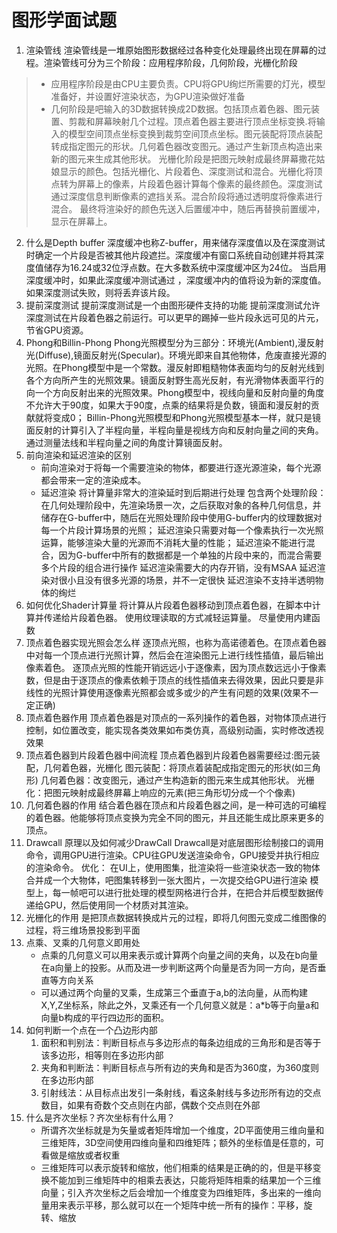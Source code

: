 # 图形学面试题
1.  渲染管线
渲染管线是一堆原始图形数据经过各种变化处理最终出现在屏幕的过程。渲染管线可分为三个阶段：应用程序阶段，几何阶段，光栅化阶段
> * 应用程序阶段是由CPU主要负责。CPU将GPU绚烂所需要的灯光，模型准备好，并设置好渲染状态，为GPU渲染做好准备
> * 几何阶段是吧输入的3D数据转换成2D数据。包括顶点着色器、图元装置、剪裁和屏幕映射几个过程。顶点着色器主要进行顶点坐标变换.将输入的模型空间顶点坐标变换到裁剪空间顶点坐标。图元装配将顶点装配转成指定图元的形状。几何着色器改变图元。通过产生新顶点构造出来新的图元来生成其他形状。
> 光栅化阶段是把图元映射成最终屏幕撒花姑娘显示的颜色。包括光栅化、片段着色、深度测试和混合。光栅化将顶点转为屏幕上的像素，片段着色器计算每个像素的最终颜色。深度测试通过深度信息判断像素的遮挡关系。混合阶段将通过透明度将像素进行混合。
> 最终将渲染好的颜色先送入后置缓冲中，随后再替换前置缓冲，显示在屏幕上。

2. 什么是Depth buffer
   深度缓冲也称Z-buffer，用来储存深度值以及在深度测试时确定一个片段是否被其他片段遮拦。深度缓冲有窗口系统自动创建并将其深度值储存为16.24或32位浮点数。在大多数系统中深度缓冲区为24位。
   当启用深度缓冲时，如果此深度缓冲测试通过 ，深度缓冲内的值将设为新的深度值。如果深度测试失败，则将丢弃该片段。
3. 提前深度测试
   提前深度测试是一个由图形硬件支持的功能
    提前深度测试允许深度测试在片段着色器之前运行。可以更早的踢掉一些片段永远可见的片元，节省GPU资源。
4. Phong和Billin-Phong
   Phong光照模型分为三部分：环境光(Ambient),漫反射光(Diffuse),镜面反射光(Specular)。环境光即来自其他物体，危废直接光源的光照。在Phong模型中是一个常数。漫反射即粗糙物体表面均匀的反射光线到各个方向所产生的光照效果。镜面反射野生高光反射，有光滑物体表面平行的向一个方向反射出来的光照效果。Phong模型中，视线向量和反射向量的角度不允许大于90度，如果大于90度，点乘的结果将是负数，镜面和漫反射的贡献就将变成0；
   Billin-Phong光照模型和Phong光照模型基本一样，就只是镜面反射的计算引入了半程向量，半程向量是视线方向和反射向量之间的夹角。通过测量法线和半程向量之间的角度计算镜面反射。
5. 前向渲染和延迟渲染的区别
   * 前向渲染对于将每一个需要渲染的物体，都要进行逐光源渲染，每个光源都会带来一定的渲染成本。
   * 延迟渲染
        将计算量非常大的渲染延时到后期进行处理
        包含两个处理阶段：在几何处理阶段中，先渲染场景一次，之后获取对象的各种几何信息，并储存在G-buffer中，随后在光照处理阶段中使用G-buffer内的纹理数据对每一个片段计算场景的光照；
        延迟渲染只需要对每一个像素执行一次光照运算，能够渲染大量的光源而不消耗大量的性能；
        延迟渲染不能进行混合，因为G-buffer中所有的数据都是一个单独的片段中来的，而混合需要多个片段的组合进行操作
        延迟渲染需要大的内存开销，没有MSAA
        延迟渲染对很小且没有很多光源的场景，并不一定很快
        延迟渲染不支持半透明物体的绚烂
6. 如何优化Shader计算量
   将计算从片段着色器移动到顶点着色器，在脚本中计算并传递给片段着色器。
   使用纹理读取的方式减轻运算量。
   尽量使用内建函数
7. 顶点着色器实现光照会怎么样
   逐顶点光照，也称为高诺德着色。在顶点着色器中对每一个顶点进行光照计算，然后会在渲染图元上进行线性插值，最后输出像素着色。
   逐顶点光照的性能开销远远小于逐像素，因为顶点数远远小于像素数，但是由于逐顶点的像素依赖于顶点的线性插值来去得效果，因此只要是非线性的光照计算使用逐像素光照都会或多或少的产生有问题的效果(效果不一定正确)
8. 顶点着色器作用
   顶点着色器是对顶点的一系列操作的着色器，对物体顶点进行控制，如位置改变，能实现各类效果如布类仿真，高级别动画，实时修改透视效果
9.  顶点着色器到片段着色器中间流程
    顶点着色器到片段着色器需要经过:图元装配，几何着色器，光栅化
    图元装配：将顶点着装配成指定图元的形状(如三角形)
    几何着色器：改变图元，通过产生构造新的图元来生成其他形状。
    光栅化：把图元映射成最终屏幕上响应的元素(把三角形切分成一个个像素)
10. 几何着色器的作用
    结合着色器在顶点和片段着色器之间，是一种可选的可编程的着色器。他能够将顶点变换为完全不同的图元，并且还能生成比原来更多的顶点。
11. Drawcall 原理以及如何减少DrawCall
    Drawcall是对底层图形绘制接口的调用命令，调用GPU进行渲染。CPU往GPU发送渲染命令，GPU接受并执行相应的渲染命令。
    优化：
    在UI上，使用图集，批渲染将一些渲染状态一致的物体合并成一个大物体，吧图集转移到一张大图片，一次提交给GPU进行渲染
    模型上，每一帧吧可以进行批处理的模型网格进行合并，在把合并后模型数据传递给GPU，然后使用同一个材质对其渲染。
12. 光栅化的作用
    是把顶点数据转换成片元的过程，即将几何图元变成二维图像的过程，将三维场景投影到平面
13. 点乘、叉乘的几何意义即用处
    * 点乘的几何意义可以用来表示或计算两个向量之间的夹角，以及在b向量在a向量上的投影。从而及进一步判断这两个向量是否为同一方向，是否垂直等方向关系
    * 可以通过两个向量的叉乘，生成第三个垂直于a,b的法向量，从而构建X,Y,Z坐标系，除此之外，叉乘还有一个几何意义就是：a*b等于向量a和向量b构成的平行四边形的面积。
14. 如何判断一个点在一个凸边形内部
    1. 面积和判别法：判断目标点与多边形点的每条边组成的三角形和是否等于该多边形，相等则在多边形内部
    2. 夹角和判断法：判断目标点与所有边的夹角和是否为360度，为360度则在多边形内部
    3. 引射线法：从目标点出发引一条射线，看这条射线与多边形所有边的交点数目，如果有奇数个交点则在内部，偶数个交点则在外部
15. 什么是齐次坐标？齐次坐标有什么用？
    * 所谓齐次坐标就是为矢量或者矩阵增加一个维度，2D平面使用三维向量和三维矩阵，3D空间使用四维向量和四维矩阵；额外的坐标值是任意的，可看做是缩放或者权重
    * 三维矩阵可以表示旋转和缩放，他们相乘的结果是正确的的，但是平移变换不能加到三维矩阵中的相乘去表达，只能将矩阵相乘的结果加一个三维向量；引入齐次坐标之后会增加一个维度变为四维矩阵，多出来的一维向量用来表示平移，那么就可以在一个矩阵中统一所有的操作：平移，旋转、缩放
